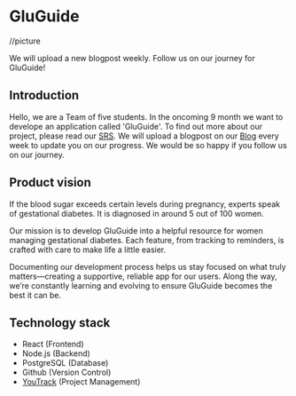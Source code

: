 # GluGuide

//picture


We will upload a new blogpost weekly. Follow us on our journey for GluGuide!

## Introduction

Hello, we are a Team of five students. In the oncoming 9 month we want to develope an application called 'GluGuide'. To find out more about our project, please read our [SRS](\GluGuide\SRS.md). We will upload a blogpost on our [Blog](https://gdewomenhealth.wordpress.com/) every week to update you on our progress.
We would be so happy if you follow us on our journey.


## Product vision

If the blood sugar exceeds certain levels during pregnancy, experts speak of gestational diabetes. It is diagnosed in around 5 out of 100 women.

Our mission is to develop GluGuide into a helpful resource for women managing gestational diabetes. Each feature, from tracking to reminders, is crafted with care to make life a little easier.

Documenting our development process helps us stay focused on what truly matters—creating a supportive, reliable app for our users. Along the way, we’re constantly learning and evolving to ensure GluGuide becomes the best it can be.

## Technology stack

- React (Frontend)
- Node.js (Backend)
- PostgreSQL (Database)
- Github (Version Control)
- [YouTrack](https://gluguide.youtrack.cloud/dashboard?id=207-2) (Project Management)

